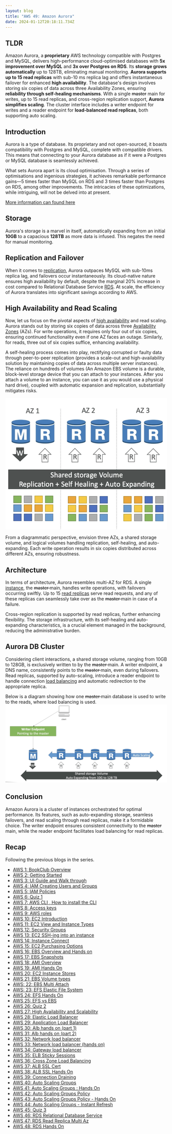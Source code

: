 ```yaml
---
layout: blog
title: "AWS 49: Amazon Aurora"
date: 2024-01-12T20:18:11.734Z
---
```


## TLDR

Amazon Aurora, a **proprietary** AWS technology compatible with Postgres and MySQL, delivers high-performance cloud-optimised databases with **5x improvement over MySQL** and **3x over Postgres on RDS**. Its **storage grows automatically** up to 128TB, eliminating manual monitoring. **Aurora supports up to 15 read replicas** with sub-10 ms replica lag and offers instantaneous failover for enhanced **high availability**. The database's design involves storing six copies of data across three Availability Zones, ensuring **reliability through self-healing mechanisms**. With a single <s>master</s> main for writes, up to 15 read replicas, and cross-region replication support, **Aurora simplifies scaling**. The cluster interface includes a writer endpoint for writes and a reader endpoint for **load-balanced read replicas**, both supporting auto scaling.

## Introduction

Aurora is a type of database. Its proprietary and not open-sourced, it boasts compatibility with Postgres and MySQL, complete with compatible drivers. This means that connecting to your Aurora database as if it were a Postgres or MySQL database is seamlessly achieved.

What sets Aurora apart is its cloud optimisation. Through a series of optimisations and ingenious strategies, it achieves remarkable performance gains—5 times faster than MySQL on RDS and 3 times faster than Postgres on RDS, among other improvements. The intricacies of these optimizations, while intriguing, will not be delved into at present.

[More information can found here](https://www.youtube.com/watch?v=FzxqIdIZ9wc)

## Storage

Aurora's storage is a marvel in itself, automatically expanding from an initial **10GB** to a capacious **128TB** as more data is infused. This negates the need for manual monitoring.

## Replication and Failover

When it comes to [replication](https://magicishaqblog.netlify.app/2023-29-12-aws-47-RDS-read-replica-Multi-Az/), Aurora outpaces MySQL with sub-10ms replica lag, and failovers occur instantaneously. Its cloud-native nature ensures high availability by default, despite the marginal 20% increase in cost compared to Relational Database Service [RDS](https://magicishaqblog.netlify.app/2023-12-22-aws-46-RDS/). At scale, the efficiency of Aurora translates into significant savings according to AWS.

## High Availability and Read Scaling

Now, let us focus on the pivotal aspects of [high availability](https://magicishaqblog.netlify.app/section6/2023-07-28-high_availability_and_scalability/) and read scaling. Aurora stands out by storing six copies of data across three [Availability Zones](https://magicishaqblog.netlify.app/2023-01-23-aws-2-getting-started/#regions) (AZs). For write operations, it requires only four out of six copies, ensuring continued functionality even if one AZ faces an outage. Similarly, for reads, three out of six copies suffice, enhancing availability.

A self-healing process comes into play, rectifying corrupted or faulty data through peer-to-peer replication (provides a scale-out and high-availability solution by maintaining copies of data across multiple server instances). The reliance on hundreds of volumes (An Amazon EBS volume is a durable, block-level storage device that you can attach to your instances. After you attach a volume to an instance, you can use it as you would use a physical hard drive), coupled with automatic expansion and replication, substantially mitigates risks.

![diagram of the shared volumes in Amazon Aurora](/blog/src/images/49/49-1.png)

From a diagrammatic perspective, envision three AZs, a shared storage volume, and logical volumes handling replication, self-healing, and auto-expanding. Each write operation results in six copies distributed across different AZs, ensuring robustness.

## Architecture

In terms of architecture, Aurora resembles multi-AZ for RDS. A single [instance](https://magicishaqblog.netlify.app/2023-02-24-aws-10-EC2/), the <s> master </s> main, handles write operations, with failovers occurring swiftly. Up to 15 [read replicas](https://magicishaqblog.netlify.app/2023-29-12-aws-47-RDS-read-replica-Multi-Az/) serve read requests, and any of these replicas can seamlessly take over as the <s> master </s> main in case of a failure.

Cross-region replication is supported by read replicas, further enhancing flexibility. The storage infrastructure, with its self-healing and auto-expanding characteristics, is a crucial element managed in the background, reducing the administrative burden.

## Aurora DB Cluster

Considering client interactions, a shared storage volume, ranging from 10GB to 128GB, is exclusively written to by the <s> master </s> main. A writer endpoint, a DNS name, consistently points to the <s> master </s> main, even during failovers. Read replicas, supported by auto-scaling, introduce a reader endpoint to handle connection [load balancing](https://magicishaqblog.netlify.app/ElasticLoadBalancing/2023-08-12-aws-28-ELB/) and automatic redirection to the appropriate replica.

Below is a diagram showing how one <s> master </s> main database is used to write to the reads, where load balancing is used.
![diagram](/blog/src/images/49/49-2.png)

## Conclusion

Amazon Aurora is a cluster of instances orchestrated for optimal performance. Its features, such as auto-expanding storage, seamless failovers, and read scaling through read replicas, make it a formidable choice. The writer endpoint ensures consistent connectivity to the <s> master </s> main, while the reader endpoint facilitates load balancing for read replicas.

## Recap

Following the previous blogs in the series.

- [AWS 1: BookClub Overview](https://magicishaqblog.netlify.app/aws/)
- [AWS 2: Getting Started](https://magicishaqblog.netlify.app/2023-01-23-aws-2-getting-started/)
- [AWS 3: UI Guide and Walk through](https://magicishaqblog.netlify.app/2023-01-27-aws-3-UI-guide-and-walkthrough)
- [AWS 4: IAM Creating Users and Groups](https://magicishaqblog.netlify.app/2023-01-28-aws-4-IAM)
- [AWS 5: IAM Policies](https://magicishaqblog.netlify.app/2023-02-03-aws-5-IAM-polices)
- [AWS 6: Quiz 1 ](https://magicishaqblog.netlify.app/aws-quiz-one)
- [AWS 7: AWS CLI , How to install the CLI](https://magicishaqblog.netlify.app/2023-10-03-aws-7-cli)
- [AWS 8: Access keys](https://magicishaqblog.netlify.app/2023-10-03-aws-8-access-keys)
- [AWS 9: AWS roles](https://magicishaqblog.netlify.app/2023-02-17-aws-9-roles)
- [AWS 10: EC2 Introduction](https://magicishaqblog.netlify.app/2023-02-24-aws-10-EC2/)
- [AWS 11: EC2 View and Instance Types](https://magicishaqblog.netlify.app/2023-03-03-aws-11-EC2-View-and-instance-types)
- [AWS 12: Security Groups](https://magicishaqblog.netlify.app/2023-03-10-aws-12-security-groups)
- [AWS 13: EC2 SSH-ing into an instance](https://magicishaqblog.netlify.app/2023-03-17-aws-13-ssh)
- [AWS 14: Instance Connect](https://magicishaqblog.netlify.app/2023-03-24-aws-14-instance-connect)
- [AWS 15: EC2 Purchasing Options](https://magicishaqblog.netlify.app/2023-03-31-aws-15-EC2-purchasing-options)
- [AWS 16: EBS Overview and Hands on](https://magicishaqblog.netlify.app/2023-04-14-aws-16-EBS-Overview-and-Hands-On)
- [AWS 17: EBS Snapshots](https://magicishaqblog.netlify.app/2023-04-21-aws-17-ebs-snapshots)
- [AWS 18: AMI Overview](https://magicishaqblog.netlify.app/2023-04-28-aws-18-ami)
- [AWS 19: AMI Hands On](https://magicishaqblog.netlify.app/2023-06-02-aws-19-AMI-Hands-On)
- [AWS 20: EC2 Instance Stores](https://magicishaqblog.netlify.app/2023-06-09-aws-20-EC2-Instance-Store)
- [AWS 21: EBS Volume types](https://magicishaqblog.netlify.app/2023-06-16-aws-21-EBS-volume-types)
- [AWS: 22: EBS Multi Attach](https://magicishaqblog.netlify.app/2023-06-23-aws-22-EBS-Multi-Attach)
- [AWS: 23: EFS Elastic File System](https://magicishaqblog.netlify.app/2023-06-30-aws-23-EFS-Elastic-File-System)
- [AWS 24: EFS Hands On](https://magicishasblog.netlify.app/2023-07-07-aws-24-EFS-Hands-On)
- [AWS 25: EFS vs EBS](https://magicishasblog.netlify.app/2023-07-14-aws-25-EFS-vs-EBS)
- [AWS 26: Quiz 2](https://magicishaqblog.netlify.app/quiz-2/2023-07-21-aws-26-quiz-2/)
- [AWS 27: High Availability and Scalability ](https://magicishaqblog.netlify.app/section6/2023-07-28-high_availability_and_scalability/)
- [AWS 28: Elastic Load Balancer](https://magicishaqblog.netlify.app/ElasticLoadBalancing/2023-08-11-aws-28-elastic-load-balancing/)
- [AWS 29: Application Load Balancer](https://magicishaqblog.netlify.app/ApplicationLoadBalancer/2023-08-18-aws-29-applicaton-load-balancer/)
- [AWS 30: Alb hands on (part 1)](https://magicishaqblog.netlify.app/ApplicationLoadBalancer/2023-08-25-aws-30-alb-hands-on/)
- [AWS 31: Alb hands on (part 2)](https://magicishaqblog.netlify.app/ApplicationLoadBalancer/2023-09-01-aws-31-more-on-alb/)
- [AWS 32: Network load balancer](https://magicishaqblog.netlify.app/NLB/2023-09-09-aws-32-network-load-balancer/)
- [AWS 33: Network load balancer (hands on)](https://magicishaqblog.netlify.app/NLB/2023-09-15-aws-33-network-load-balancer-hands-on/)
- [AWS 34: Gateway load balancer](https://magicishaqblog.netlify.app/GatewayLoadBalancer/2023-09-22-aws-34-gateway-load-balancer/)
- [AWS 35: ELB Sticky Sessions](https://magicishaqblog.netlify.app/ElasticLoadBalancing/2022-09-29-aws-35-ELB-Sticky-sessions/)
- [AWS 36: Cross Zone Load Balancing](https://magicishaqblog.netlify.app/CrossZoneLoadBalancing/2023-10-06-aws-36-cross-zone-load-balancing/)
- [AWS 37: ALB SSL Cert](https://magicishaqblog.netlify.app/ElasticLoadBalancing/2023-10-13-aws-37-ALB-SSL-Cert/)
- [AWS 38: ALB SSL Hands On](https://magicishaqblog.netlify.app/ElasticLoadBalancing/2023-10-20-aws-38-ALB-SSL-Hands-On/)
- [AWS 39: Connection Draining](https://magicishaqblog.netlify.app/2023-27-10-aws-39-connection-draining/)
- [AWS 40: Auto Scaling Groups](https://magicishaqblog.netlify.app/2023-11-10-aws-40-Auto-Scaling-Groups/)
- [AWS 41: Auto Scaling Groups : Hands On](https://magicishaqblog.netlify.app/2023-11-17-aws-41-auto-scaling-groups-hands-on/)
- [AWS 42: Auto Scaling Groups Policy](https://magicishaqblog.netlify.app/2023-11-24-aws-42-Auto-Scaling-Groups-Policy/)
- [AWS 43: Auto Scaling Groups Policy - Hands On](https://magicishaqblog.netlify.app/2023-12-01-aws-43-auto-scaling-groups-hands-on/)
- [AWS 44: Auto Scaling Groups - Instant Refresh](https://magicishaqblog.netlify.app/2023-12-08-aws-44-auto-scaling-groups-instant-refresh/)
- [AWS 45: Quiz 3](https://magicishaqblog.netlify.app/quiz-3/2023-12-15-aws-45-quiz-3/)
- [AWS 46: RDS Relational Database Service](https://magicishaqblog.netlify.app/2023-12-22-aws-46-RDS/)
- [AWS 47: RDS Read Replica Multi Az](https://magicishaqblog.netlify.app/2023-29-12-aws-47-RDS-read-replica-Multi-Az/)
- [AWS 48: RDS Hands On](https://magicishaqblog.netlify.app/2023-05-01-aws-48-RDS-Hands-On/)
